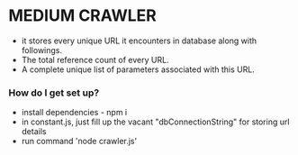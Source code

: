 # MEDIUM CRAWLER #
- it stores every unique URL it encounters in database along with followings.
- The total reference count of every URL.
- A complete unique list of parameters associated with this URL.
 
### How do I get set up? ###

* install dependencies - npm i
* in constant.js, just fill up the vacant "dbConnectionString" for storing url details
* run command 'node crawler.js'